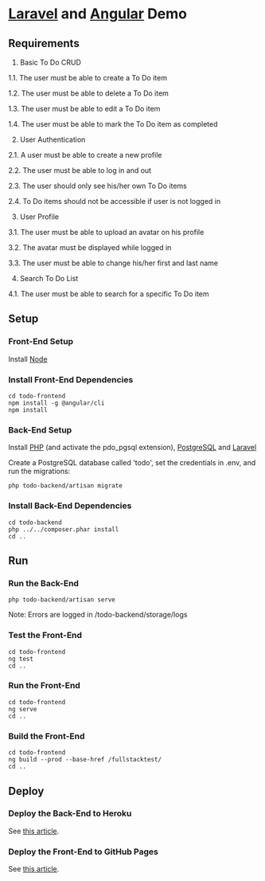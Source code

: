 # [Laravel](https://laravel.com/) and [Angular](https://angular.io/) Demo

## Requirements

1. Basic To Do CRUD 

  1.1. The user must be able to create a To Do item 
  
  1.2. The user must be able to delete a To Do item 
  
  1.3. The user must be able to edit a To Do item 
  
  1.4. The user must be able to mark the To Do item as completed 

2. User Authentication 

  2.1. A user must be able to create a new profile 
  
  2.2. The user must be able to log in and out 
  
  2.3. The user should only see his/her own To Do items 
  
  2.4. To Do items should not be accessible if user is not logged in 

3. User Profile 

  3.1. The user must be able to upload an avatar on his profile 
  
  3.2. The avatar must be displayed while logged in 
  
  3.3. The user must be able to change his/her first and last name 

4. Search To Do List 

  4.1. The user must be able to search for a specific To Do item  

## Setup

### Front-End Setup

Install [Node](https://nodejs.org/)

### Install Front-End Dependencies

```shell
cd todo-frontend
npm install -g @angular/cli
npm install
```

### Back-End Setup

Install [PHP](https://www.php.net/) (and activate the pdo_pgsql extension), [PostgreSQL](https://www.postgresql.org/) and [Laravel](https://laravel.com/docs/6.x#installing-laravel)

Create a PostgreSQL database called 'todo', set the credentials in .env, and run the migrations:

```shell
php todo-backend/artisan migrate
```

### Install Back-End Dependencies

```shell
cd todo-backend
php ../../composer.phar install
cd ..
```

## Run

### Run the Back-End

```shell
php todo-backend/artisan serve
```

Note: Errors are logged in /todo-backend/storage/logs

### Test the Front-End

```shell
cd todo-frontend
ng test
cd ..
```

### Run the Front-End

```shell
cd todo-frontend
ng serve
cd ..
```

### Build the Front-End

```shell
cd todo-frontend
ng build --prod --base-href /fullstacktest/
cd ..
```

## Deploy

### Deploy the Back-End to Heroku

See [this article](https://devcenter.heroku.com/articles/getting-started-with-laravel).

### Deploy the Front-End to GitHub Pages

See [this article](https://help.github.com/en/articles/configuring-a-publishing-source-for-your-github-pages-site).
